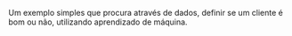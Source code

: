 Um exemplo simples que procura através de dados, definir se um cliente é bom ou não, utilizando aprendizado de máquina.
